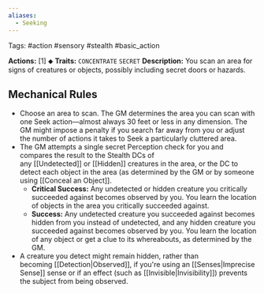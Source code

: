 ```yaml
---
aliases:
  - Seeking
---
```

Tags: #action #sensory #stealth #basic_action 

**Actions:** [1] ⬥
**Traits:** `CONCENTRATE` `SECRET`
**Description:** You scan an area for signs of creatures or objects, possibly including secret doors or hazards. 

## Mechanical Rules

- Choose an area to scan. The GM determines the area you can scan with one Seek action—almost always 30 feet or less in any dimension. The GM might impose a penalty if you search far away from you or adjust the number of actions it takes to Seek a particularly cluttered area.
- The GM attempts a single secret Perception check for you and compares the result to the Stealth DCs of any [[Undetected]] or [[Hidden]] creatures in the area, or the DC to detect each object in the area (as determined by the GM or by someone using [[Conceal an Object]].
	- **Critical Success:** Any undetected or hidden creature you critically succeeded against becomes observed by you. You learn the location of objects in the area you critically succeeded against.  
	- **Success:** Any undetected creature you succeeded against becomes hidden from you instead of undetected, and any hidden creature you succeeded against becomes observed by you. You learn the location of any object or get a clue to its whereabouts, as determined by the GM.
- A creature you detect might remain hidden, rather than becoming [[Detection|Observed]], if you're using an [[Senses|Imprecise Sense]] sense or if an effect (such as [[Invisible|Invisibility]]) prevents the subject from being observed.  